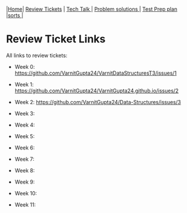 |[Home](.)| [Review Tickets](.) | [Tech Talk ](../techtalknotes)| [Problem solutions ](../problemsolutions)| [Test Prep plan ](../testprepplan)|[sorts ](../sorts)|
# Review Ticket Links
All links to review tickets:

- Week 0: https://github.com/VarnitGupta24/VarnitDataStructuresT3/issues/1


- Week 1: https://github.com/VarnitGupta24/VarnitGupta24.github.io/issues/2


- Week 2: https://github.com/VarnitGupta24/Data-Structures/issues/3


- Week 3:


- Week 4:


- Week 5:


- Week 6:


- Week 7:


- Week 8:


- Week 9:


- Week 10:


- Week 11:

